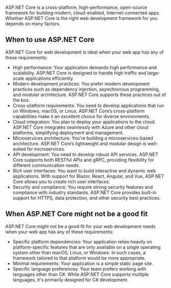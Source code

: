 ASP.NET Core is a cross-platform, high-performance, open-source framework for building modern, cloud-enabled, Internet-connected apps. Whether ASP.NET Core is the right web development framework for you depends on many factors.

## When to use ASP.NET Core

ASP.NET Core for web development is ideal when your web app has any of these requirements:

- High performance: Your application demands high performance and scalability. ASP.NET Core is designed to handle high traffic and large-scale applications efficiently.
- Modern development practices: You prefer modern development practices such as dependency injection, asynchronous programming, and modular architecture. ASP.NET Core supports these practices out of the box.
- Cross-platform requirements: You need to develop applications that run on Windows, macOS, or Linux. ASP.NET Core’s cross-platform capabilities make it an excellent choice for diverse environments.
- Cloud integration: You plan to deploy your applications to the cloud. ASP.NET Core integrates seamlessly with Azure and other cloud platforms, simplifying deployment and management.
- Microservices architecture: You're building a microservices-based architecture. ASP.NET Core’s lightweight and modular design is well-suited for microservices.
- API development: You need to develop robust API services. ASP.NET Core supports both RESTful APIs and gRPC, providing flexibility for different communication needs.
- Rich user interfaces: You want to build interactive and dynamic web applications. With support for Blazor, React, Angular, and Vue, ASP.NET Core allows you to create rich user interfaces.
- Security and compliance: You require strong security features and compliance with industry standards. ASP.NET Core provides built-in support for HTTPS, data protection, and other security best practices.

## When ASP.NET Core might not be a good fit

ASP.NET Core might not be a good fit for your web development needs when your web app has any of these requirements:

- Specific platform dependencies: Your application relies heavily on platform-specific features that are only available on a single operating system other than macOS, Linux, or Windows. In such cases, a framework tailored to that platform would be more appropriate.
- Minimal requirements: Your application is a simple static page site.
- Specific language preferences: Your team prefers working with languages other than C#. While ASP.NET Core supports multiple languages, it's primarily designed for C# development.
